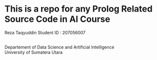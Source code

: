 # This is a repo for any Prolog Related Source Code in AI Course

Reza Taqyuddin
Student ID : 207056007

<br>Departement of Data Science and Artificial Intelligence
<br>University of Sumatera Utara
